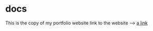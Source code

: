 # docs
This is the copy of my portfolio website
link to the website --> [a link](rahul-1903.github.io/docs)
